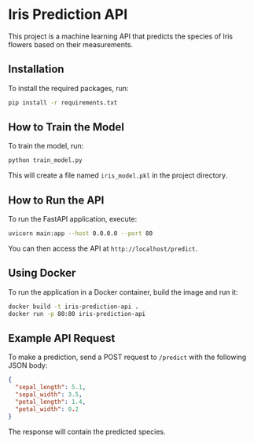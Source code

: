 # Iris Prediction API

This project is a machine learning API that predicts the species of Iris flowers based on their measurements.

## Installation

To install the required packages, run:

```bash
pip install -r requirements.txt
```

## How to Train the Model

To train the model, run:

```bash
python train_model.py
```

This will create a file named `iris_model.pkl` in the project directory.

## How to Run the API

To run the FastAPI application, execute:

```bash
uvicorn main:app --host 0.0.0.0 --port 80
```

You can then access the API at `http://localhost/predict`.

## Using Docker

To run the application in a Docker container, build the image and run it:

```bash
docker build -t iris-prediction-api .
docker run -p 80:80 iris-prediction-api
```

## Example API Request

To make a prediction, send a POST request to `/predict` with the following JSON body:

```json
{
  "sepal_length": 5.1,
  "sepal_width": 3.5,
  "petal_length": 1.4,
  "petal_width": 0.2
}
```

The response will contain the predicted species.
